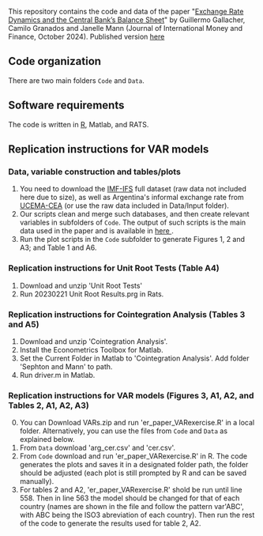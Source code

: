 This repository contains the code and data of the paper "[Exchange Rate Dynamics and the Central Bank’s Balance Sheet](https://guillgall.github.io/files/conversion_er.pdf)" by Guillermo Gallacher, Camilo Granados and Janelle Mann (Journal of International Money and Finance, October 2024). Published version [here](https://www.sciencedirect.com/science/article/abs/pii/S0261560624001438)

## Code organization

There are two main folders `Code` and `Data`. 

## Software requirements
The code is written in [R](https://www.r-project.org/), Matlab, and RATS.

## Replication instructions for VAR models

### Data, variable construction and tables/plots
1. You need to download the [IMF-IFS](https://data.imf.org/?sk=4c514d48-b6ba-49ed-8ab9-52b0c1a0179b) full dataset (raw data not included here due to size), as well as Argentina's informal exchange rate from [UCEMA-CEA](https://ucema.edu.ar/cea) (or use the raw data included in Data/Input folder). 
2. Our scripts clean and merge such databases, and then create relevant variables in subfolders of `Code`. The output of such scripts is the main data used in the paper and is available in [here ](Data/Output/cer_complete.csv).
3. Run the plot scripts in the `Code` subfolder to generate Figures 1, 2 and A3; and Table 1 and A6. 

### Replication instructions for Unit Root Tests (Table A4)
1. Download and unzip 'Unit Root Tests'
2. Run 20230221 Unit Root Results.prg in Rats.

### Replication instructions for Cointegration Analysis (Tables 3 and A5)
1. Download and unzip 'Cointegration Analysis'.
2. Install the Econometrics Toolbox for Matlab.
3. Set the Current Folder in Matlab to 'Cointegration Analysis'. Add folder 'Sephton and Mann' to path.
4. Run driver.m in Matlab.

### Replication instructions for VAR models (Figures 3, A1, A2, and Tables 2, A1, A2, A3)
0. You can Download VARs.zip and run 'er_paper_VARexercise.R' in a local folder. Alternatively, you can use the files from `Code` and `Data` as explained below.
1. From `Data` download 'arg_cer.csv' and 'cer.csv'.
2. From `Code` download and run 'er_paper_VARexercise.R' in R. The code generates the plots and saves it in a designated folder path, the folder should be adjusted (each plot is still prompted by R and can be saved manually).
3. For tables 2 and A2, 'er_paper_VARexercise.R' shold be run until line 558. Then in line 563 the model should be changed for that of each country (names are shown in the file and follow the pattern var'ABC', with ABC being the ISO3 abreviation of each country). Then run the rest of the code to generate the results used for table 2, A2.
